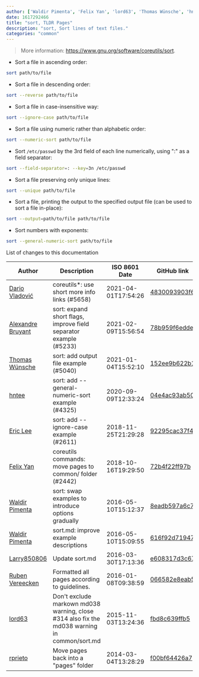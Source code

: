 ```yaml
---
author: ['Waldir Pimenta', 'Felix Yan', 'lord63', 'Thomas Wünsche', 'hntee', 'Ruben Vereecken', 'Larry850806', 'Alexandre Bruyant', 'Dario Vladović', 'Eric Lee', 'rprieto']
date: 1617292466
title: "sort, TLDR Pages"
description: "sort, Sort lines of text files."
categories: "common"
---
```

> More information: <https://www.gnu.org/software/coreutils/sort>.

- Sort a file in ascending order:

```bash
sort path/to/file
```

- Sort a file in descending order:

```bash
sort --reverse path/to/file
```

- Sort a file in case-insensitive way:

```bash
sort --ignore-case path/to/file
```

- Sort a file using numeric rather than alphabetic order:

```bash
sort --numeric-sort path/to/file
```

- Sort `/etc/passwd` by the 3rd field of each line numerically, using ":" as a field separator:

```bash
sort --field-separator=: --key=3n /etc/passwd
```

- Sort a file preserving only unique lines:

```bash
sort --unique path/to/file
```

- Sort a file, printing the output to the specified output file (can be used to sort a file in-place):

```bash
sort --output=path/to/file path/to/file
```

- Sort numbers with exponents:

```bash
sort --general-numeric-sort path/to/file
```
List of changes to this documentation


Author | Description | ISO 8601 Date | GitHub link
------|-----|-----|-----
[Dario Vladović](mailto:d.vladimyr@gmail.com) | coreutils*: use short more info links (#5658) | 2021-04-01T17:54:26 | [4830093903f6](https://github.com/tldr-pages/tldr/commit/4830093903f66ccf3ebbc2ecf477286e45edac59)
[Alexandre Bruyant](mailto:alexandre.bruyant@gmail.com) | sort: expand short flags, improve field separator example (#5233) | 2021-02-09T15:56:54 | [78b959f6edde](https://github.com/tldr-pages/tldr/commit/78b959f6edde47fa31e1ef49c594439478b4961e)
[Thomas Wünsche](mailto:42999314+thomaswuensche@users.noreply.github.com) | sort: add output file example (#5040) | 2021-01-04T15:52:10 | [152ee9b622b1](https://github.com/tldr-pages/tldr/commit/152ee9b622b192cb151217ce3684c05ff898947f)
[hntee](mailto:ihntee@gmail.com) | sort: add --general-numeric-sort example (#4325) | 2020-09-09T12:33:24 | [04e4ac93ab50](https://github.com/tldr-pages/tldr/commit/04e4ac93ab500ce5e83b7584f91028199825fd13)
[Eric Lee](mailto:cslee@users.noreply.github.com) | sort: add --ignore-case example (#2611) | 2018-11-25T21:29:28 | [92295cac37f4](https://github.com/tldr-pages/tldr/commit/92295cac37f4b92b8c00a355db36c8947b6c6352)
[Felix Yan](mailto:felixonmars@archlinux.org) | coreutils commands: move pages to common/ folder (#2442) | 2018-10-16T19:29:50 | [72b4f22ff97b](https://github.com/tldr-pages/tldr/commit/72b4f22ff97b1890344f2af870ad3d1c89a3f0b5)
[Waldir Pimenta](mailto:waldyrious@gmail.com) | sort: swap examples to introduce options gradually | 2016-05-10T15:12:37 | [8eadb597a6c7](https://github.com/tldr-pages/tldr/commit/8eadb597a6c768c0e27775ef408f926b55e2360e)
[Waldir Pimenta](mailto:waldyrious@gmail.com) | sort.md: improve example descriptions | 2016-05-10T15:09:55 | [616f92d71947](https://github.com/tldr-pages/tldr/commit/616f92d719478f2f21ad4467b2af78eeddff9a0a)
[Larry850806](mailto:pudding850806@gmail.com) | Update sort.md | 2016-03-30T17:13:36 | [e608317d3c67](https://github.com/tldr-pages/tldr/commit/e608317d3c67a068f499030953993bcd5fb4488a)
[Ruben Vereecken](mailto:rubenvereecken@gmail.com) | Formatted all pages according to guidelines. | 2016-01-08T09:38:59 | [066582e8eab5](https://github.com/tldr-pages/tldr/commit/066582e8eab57bce9861cc8d379e158d61f1cc95)
[lord63](mailto:lord63.j@gmail.com) | Don't exclude markown md038 warning, close #314 also fix the md038 warning in common/sort.md | 2015-11-03T13:24:36 | [fbd8c639ffb5](https://github.com/tldr-pages/tldr/commit/fbd8c639ffb5012206148b1175424811e3ecb8ff)
[rprieto](mailto:choicesmade@gmail.com) | Move pages back into a "pages" folder | 2014-03-04T13:28:29 | [f00bf64426a7](https://github.com/tldr-pages/tldr/commit/f00bf64426a792ee3aac792f9c0aec3f8b1eaa7d)

